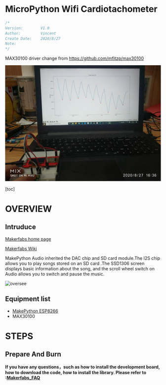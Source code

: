 # MicroPython Wifi Cardiotachometer

```c++
/*
Version:		V1.0
Author:			Vincent
Create Date:	2020/8/27
Note:
*/
```
MAX30100 driver change from https://github.com/mfitzp/max30100

![main](md_pic/main.JPG)

[toc]

# OVERVIEW

## Intruduce

[Makerfabs home page](https://www.makerfabs.com/)

[Makerfabs Wiki](https://makerfabs.com/wiki/index.php?title=Main_Page)

MakePython Audio inherited the DAC chip and SD card module.The I2S chip allows you to play songs stored on an SD card .The SSD1306 screen displays basic information about the song, and the scroll wheel switch on Audio allows you to switch and pause the music.



![oversee](md_pic/oversee2.png)

## Equipment list

- [MakePython ESP8266]()
- MAX30100



# STEPS

## Prepare And Burn

**If you have any questions，such as how to install the development board, how to download the code, how to install the library. Please refer to :[Makerfabs_FAQ](https://github.com/Makerfabs/Makerfabs_FAQ)**
